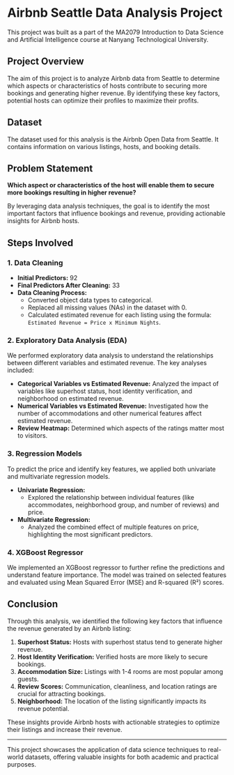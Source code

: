 # Airbnb Seattle Data Analysis Project

This project was built as a part of the MA2079 Introduction to Data Science and Artificial Intelligence course at Nanyang Technological University.

## Project Overview

The aim of this project is to analyze Airbnb data from Seattle to determine which aspects or characteristics of hosts contribute to securing more bookings and generating higher revenue. By identifying these key factors, potential hosts can optimize their profiles to maximize their profits.

## Dataset

The dataset used for this analysis is the Airbnb Open Data from Seattle. It contains information on various listings, hosts, and booking details.

## Problem Statement

**Which aspect or characteristics of the host will enable them to secure more bookings resulting in higher revenue?**

By leveraging data analysis techniques, the goal is to identify the most important factors that influence bookings and revenue, providing actionable insights for Airbnb hosts.

## Steps Involved

### 1. Data Cleaning

- **Initial Predictors:** 92
- **Final Predictors After Cleaning:** 33
- **Data Cleaning Process:**
  - Converted object data types to categorical.
  - Replaced all missing values (NAs) in the dataset with 0.
  - Calculated estimated revenue for each listing using the formula:  
    `Estimated Revenue = Price x Minimum Nights`.

### 2. Exploratory Data Analysis (EDA)

We performed exploratory data analysis to understand the relationships between different variables and estimated revenue. The key analyses included:

- **Categorical Variables vs Estimated Revenue:** Analyzed the impact of variables like superhost status, host identity verification, and neighborhood on estimated revenue.
- **Numerical Variables vs Estimated Revenue:** Investigated how the number of accommodations and other numerical features affect estimated revenue.
- **Review Heatmap:** Determined which aspects of the ratings matter most to visitors.

### 3. Regression Models

To predict the price and identify key features, we applied both univariate and multivariate regression models.

- **Univariate Regression:**
  - Explored the relationship between individual features (like accommodates, neighborhood group, and number of reviews) and price.
- **Multivariate Regression:**
  - Analyzed the combined effect of multiple features on price, highlighting the most significant predictors.

### 4. XGBoost Regressor

We implemented an XGBoost regressor to further refine the predictions and understand feature importance. The model was trained on selected features and evaluated using Mean Squared Error (MSE) and R-squared (R²) scores.

## Conclusion

Through this analysis, we identified the following key factors that influence the revenue generated by an Airbnb listing:

1. **Superhost Status:** Hosts with superhost status tend to generate higher revenue.
2. **Host Identity Verification:** Verified hosts are more likely to secure bookings.
3. **Accommodation Size:** Listings with 1-4 rooms are most popular among guests.
4. **Review Scores:** Communication, cleanliness, and location ratings are crucial for attracting bookings.
5. **Neighborhood:** The location of the listing significantly impacts its revenue potential.

These insights provide Airbnb hosts with actionable strategies to optimize their listings and increase their revenue.

---

This project showcases the application of data science techniques to real-world datasets, offering valuable insights for both academic and practical purposes.
